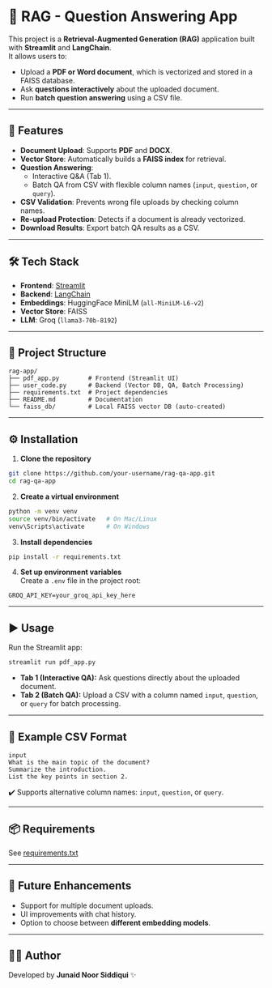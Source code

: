# 📘 RAG - Question Answering App  

This project is a **Retrieval-Augmented Generation (RAG)** application built with **Streamlit** and **LangChain**.  
It allows users to:  
- Upload a **PDF or Word document**, which is vectorized and stored in a FAISS database.  
- Ask **questions interactively** about the uploaded document.  
- Run **batch question answering** using a CSV file.  

---

## 🚀 Features  
- **Document Upload**: Supports **PDF** and **DOCX**.  
- **Vector Store**: Automatically builds a **FAISS index** for retrieval.  
- **Question Answering**:  
  - Interactive Q&A (Tab 1).  
  - Batch QA from CSV with flexible column names (`input`, `question`, or `query`).  
- **CSV Validation**: Prevents wrong file uploads by checking column names.  
- **Re-upload Protection**: Detects if a document is already vectorized.  
- **Download Results**: Export batch QA results as a CSV.  

---

## 🛠️ Tech Stack  
- **Frontend**: [Streamlit](https://streamlit.io/)  
- **Backend**: [LangChain](https://www.langchain.com/)  
- **Embeddings**: HuggingFace MiniLM (`all-MiniLM-L6-v2`)  
- **Vector Store**: FAISS  
- **LLM**: Groq (`llama3-70b-8192`)  

---

## 📂 Project Structure  
```
rag-app/
├── pdf_app.py        # Frontend (Streamlit UI)
├── user_code.py      # Backend (Vector DB, QA, Batch Processing)
├── requirements.txt  # Project dependencies
├── README.md         # Documentation
└── faiss_db/         # Local FAISS vector DB (auto-created)
```

---

## ⚙️ Installation  

1. **Clone the repository**  
```bash
git clone https://github.com/your-username/rag-qa-app.git
cd rag-qa-app
```

2. **Create a virtual environment**  
```bash
python -m venv venv
source venv/bin/activate   # On Mac/Linux
venv\Scripts\activate      # On Windows
```

3. **Install dependencies**  
```bash
pip install -r requirements.txt
```

4. **Set up environment variables**  
Create a `.env` file in the project root:  
```
GROQ_API_KEY=your_groq_api_key_here
```

---

## ▶️ Usage  

Run the Streamlit app:  
```bash
streamlit run pdf_app.py
```

- **Tab 1 (Interactive QA):** Ask questions directly about the uploaded document.  
- **Tab 2 (Batch QA):** Upload a CSV with a column named `input`, `question`, or `query` for batch processing.  

---

## 📝 Example CSV Format  
```csv
input
What is the main topic of the document?
Summarize the introduction.
List the key points in section 2.
```

✔️ Supports alternative column names: `input`, `question`, or `query`.  

---

## 📦 Requirements  

See [requirements.txt](./requirements.txt)  

---

## 🔮 Future Enhancements  
- Support for multiple document uploads.  
- UI improvements with chat history.  
- Option to choose between **different embedding models**.  

---

## 👨‍💻 Author  
Developed by **Junaid Noor Siddiqui** ✨  
